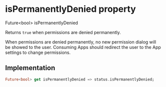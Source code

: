 


# isPermanentlyDenied property









Future&lt;bool> isPermanentlyDenied
  




<p>Returns <code>true</code> when permissions are denied permanently.</p>
<p>When permissions are denied permanently, no new permission dialog will
be showed to the user. Consuming Apps should redirect the user to the
App settings to change permissions.</p>



## Implementation

```dart
Future<bool> get isPermanentlyDenied => status.isPermanentlyDenied;
```








